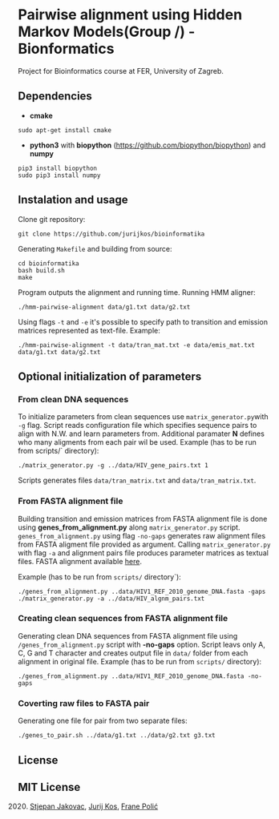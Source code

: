 # Pairwise alignment using Hidden Markov Models(Group /) - Bionformatics

Project for Bioinformatics course at FER, University of Zagreb.

## Dependencies
- **cmake**
```
sudo apt-get install cmake
```
- **python3** with **biopython** (https://github.com/biopython/biopython) and **numpy**
```
pip3 install biopython
sudo pip3 install numpy
```

## Instalation and usage
Clone git repository:
```
git clone https://github.com/jurijkos/bioinformatika
```

Generating `Makefile` and building from source:
```
cd bioinformatika
bash build.sh
make
```

Program outputs the alignment and running time. 
Running HMM aligner:
```
./hmm-pairwise-alignment data/g1.txt data/g2.txt
```

Using flags `-t` and `-e` it's possible to specify path to transition and emission matrices represented
as text-file.
Example:
```
./hmm-pairwise-alignment -t data/tran_mat.txt -e data/emis_mat.txt data/g1.txt data/g2.txt
```



## Optional initialization of parameters

### From clean DNA sequences
To initialize parameters from clean sequences use `matrix_generator.py`with `-g` flag. Script
reads configuration file which specifies sequence pairs to align with N.W. and learn parameters from.
Additional paramater **N** defines who many aligments from each pair wil be used.
Example (has to be run from scripts/` directory):
```
./matrix_generator.py -g ../data/HIV_gene_pairs.txt 1
```
Scripts generates files `data/tran_matrix.txt` and `data/tran_matrix.txt`.

###  From FASTA alignment file
Building transition and emission matrices from FASTA alignment file is done using
**genes_from_alignment.py** along `matrix_generator.py` script. `genes_from_alignment.py`
using flag `-no-gaps` generates raw alignment files from FASTA aligment file provided as argument.
Calling `matrix_generator.py` with flag `-a` and alignment pairs file produces parameter matrices
as textual files. FASTA alignment available [here](https://www.hiv.lanl.gov/content/sequence/NEWALIGN/align.html).

Example (has to be run from `scripts/` directory`):
```
./genes_from_alignment.py ..data/HIV1_REF_2010_genome_DNA.fasta -gaps
./matrix_generator.py -a ../data/HIV_algnm_pairs.txt
```

### Creating clean sequences from FASTA alignment file
Generating clean DNA sequences from FASTA alignment file using `/genes_from_alignment.py` script
with **-no-gaps** option. Script leavs only A, C, G and T character and creates output file in `data/` folder
from each alignment in original file. 
Example (has to be run from `scripts/` directory):
```
./genes_from_alignment.py ..data/HIV1_REF_2010_genome_DNA.fasta -no-gaps
```

### Coverting raw files to FASTA pair
Generating one file for pair from two separate files:
```
./genes_to_pair.sh ../data/g1.txt ../data/g2.txt g3.txt
```

License
---------
MIT License
---------
2020. [Stjepan Jakovac](https://github.com/sJakovac), [Jurij Kos](https://github.com/jurijkos), [Frane Polić](https://github.com/fPolic)
